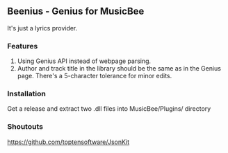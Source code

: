 ## Beenius - Genius for MusicBee

It's just a lyrics provider.

### Features
1. Using Genius API instead of webpage parsing.
2. Author and track title in the library should be the same as in the Genius page. There's a 5-character tolerance for minor edits.

### Installation
Get a release and extract two .dll files into MusicBee/Plugins/ directory

### Shoutouts
https://github.com/toptensoftware/JsonKit
